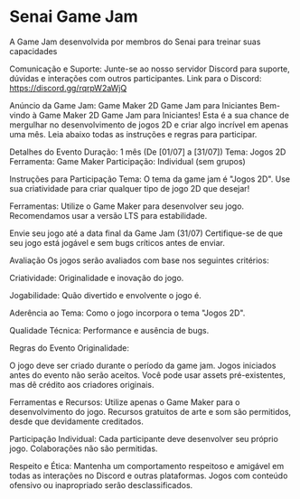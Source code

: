# Senai Game Jam
 A Game Jam desenvolvida por membros do Senai para treinar suas capacidades


Comunicação e Suporte:
Junte-se ao nosso servidor Discord para suporte, dúvidas e interações com outros participantes.
Link para o Discord: https://discord.gg/rqrpW2aWjQ

Anúncio da Game Jam: Game Maker 2D Game Jam para Iniciantes
Bem-vindo à Game Maker 2D Game Jam para Iniciantes! Esta é a sua chance de mergulhar no desenvolvimento de jogos 2D e criar algo incrível em apenas uma mês. Leia abaixo todas as instruções e regras para participar.

 Detalhes do Evento
Duração: 1 mês (De [01/07] a [31/07])
Tema: Jogos 2D
Ferramenta: Game Maker
Participação: Individual (sem grupos)

 Instruções para Participação
Tema:
O tema da game jam é "Jogos 2D". Use sua criatividade para criar qualquer tipo de jogo 2D que desejar!

Ferramentas:
Utilize o Game Maker para desenvolver seu jogo. Recomendamos usar a versão LTS para estabilidade.

Envie seu jogo até a data final da Game Jam (31/07)
Certifique-se de que seu jogo está jogável e sem bugs críticos antes de enviar.


 Avaliação
Os jogos serão avaliados com base nos seguintes critérios:

Criatividade: Originalidade e inovação do jogo.

Jogabilidade: Quão divertido e envolvente o jogo é.

Aderência ao Tema: Como o jogo incorpora o tema "Jogos 2D".

Qualidade Técnica: Performance e ausência de bugs.


 Regras do Evento
Originalidade:

O jogo deve ser criado durante o período da game jam. Jogos iniciados antes do evento não serão aceitos.
Você pode usar assets pré-existentes, mas dê crédito aos criadores originais.

Ferramentas e Recursos:
Utilize apenas o Game Maker para o desenvolvimento do jogo.
Recursos gratuitos de arte e som são permitidos, desde que devidamente creditados.

Participação Individual:
Cada participante deve desenvolver seu próprio jogo. Colaborações não são permitidas.

Respeito e Ética:
Mantenha um comportamento respeitoso e amigável em todas as interações no Discord e outras plataformas.
Jogos com conteúdo ofensivo ou inapropriado serão desclassificados.
